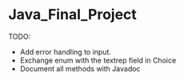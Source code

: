 # Java_Final_Project

TODO:
* Add error handling to input.
* Exchange enum with the textrep field in Choice
* Document all methods with Javadoc
